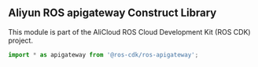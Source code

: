 ## Aliyun ROS apigateway Construct Library

This module is part of the AliCloud ROS Cloud Development Kit (ROS CDK) project.

```ts
import * as apigateway from '@ros-cdk/ros-apigateway';
```